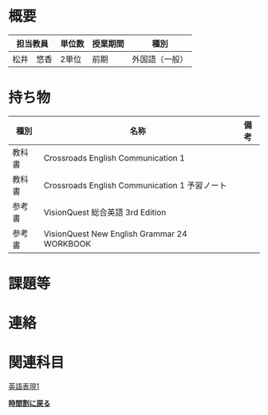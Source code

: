 # 概要
| 担当教員  | 単位数 | 授業期間 | 種別      |
|-------|-----|------|---------|
| 松井　悠香 | 2単位 | 前期   | 外国語（一般） |
# 持ち物
| 種別  | 名称                                          | 備考 |
|-----|---------------------------------------------| --- |
| 教科書 | Crossroads English Communication 1          |    |
| 教科書 | Crossroads English Communication 1 予習ノート    |    |
| 参考書 | VisionQuest 総合英語 3rd Edition                |    |
| 参考書 | VisionQuest New English Grammar 24 WORKBOOK |    |
# 課題等

# 連絡

# 関連科目
[英語表現1](english_expression1.md)  

[**時間割に戻る**](../timetable.md)
